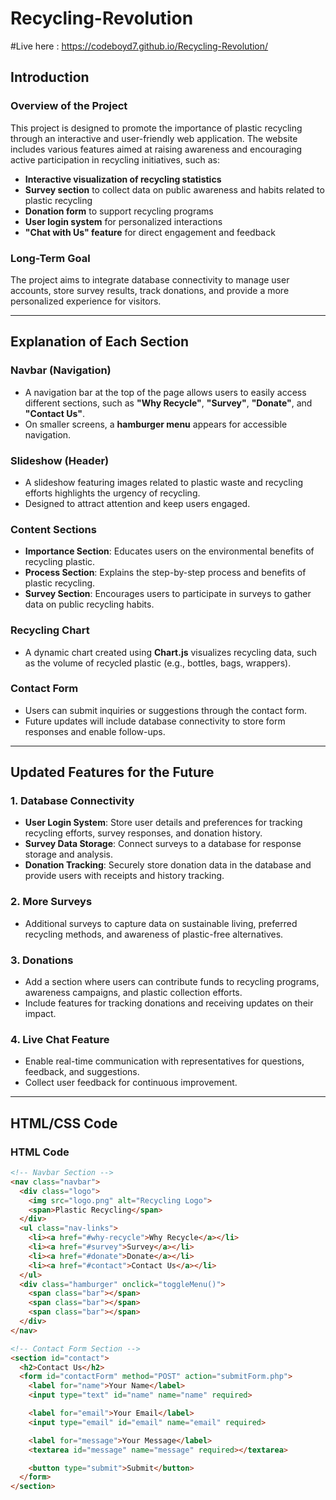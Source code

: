 # Recycling-Revolution
#Live here : https://codeboyd7.github.io/Recycling-Revolution/

## Introduction

### Overview of the Project
This project is designed to promote the importance of plastic recycling through an interactive and user-friendly web application. The website includes various features aimed at raising awareness and encouraging active participation in recycling initiatives, such as:

- **Interactive visualization of recycling statistics**
- **Survey section** to collect data on public awareness and habits related to plastic recycling
- **Donation form** to support recycling programs
- **User login system** for personalized interactions
- **"Chat with Us" feature** for direct engagement and feedback

### Long-Term Goal
The project aims to integrate database connectivity to manage user accounts, store survey results, track donations, and provide a more personalized experience for visitors.

---

## Explanation of Each Section

### Navbar (Navigation)
- A navigation bar at the top of the page allows users to easily access different sections, such as **"Why Recycle"**, **"Survey"**, **"Donate"**, and **"Contact Us"**.
- On smaller screens, a **hamburger menu** appears for accessible navigation.

### Slideshow (Header)
- A slideshow featuring images related to plastic waste and recycling efforts highlights the urgency of recycling. 
- Designed to attract attention and keep users engaged.

### Content Sections
- **Importance Section**: Educates users on the environmental benefits of recycling plastic.
- **Process Section**: Explains the step-by-step process and benefits of plastic recycling.
- **Survey Section**: Encourages users to participate in surveys to gather data on public recycling habits.

### Recycling Chart
- A dynamic chart created using **Chart.js** visualizes recycling data, such as the volume of recycled plastic (e.g., bottles, bags, wrappers).

### Contact Form
- Users can submit inquiries or suggestions through the contact form.
- Future updates will include database connectivity to store form responses and enable follow-ups.

---

## Updated Features for the Future

### 1. Database Connectivity
- **User Login System**: Store user details and preferences for tracking recycling efforts, survey responses, and donation history.
- **Survey Data Storage**: Connect surveys to a database for response storage and analysis.
- **Donation Tracking**: Securely store donation data in the database and provide users with receipts and history tracking.

### 2. More Surveys
- Additional surveys to capture data on sustainable living, preferred recycling methods, and awareness of plastic-free alternatives.

### 3. Donations
- Add a section where users can contribute funds to recycling programs, awareness campaigns, and plastic collection efforts.
- Include features for tracking donations and receiving updates on their impact.

### 4. Live Chat Feature
- Enable real-time communication with representatives for questions, feedback, and suggestions.
- Collect user feedback for continuous improvement.

---

## HTML/CSS Code

### HTML Code
```html
<!-- Navbar Section -->
<nav class="navbar">
  <div class="logo">
    <img src="logo.png" alt="Recycling Logo">
    <span>Plastic Recycling</span>
  </div>
  <ul class="nav-links">
    <li><a href="#why-recycle">Why Recycle</a></li>
    <li><a href="#survey">Survey</a></li>
    <li><a href="#donate">Donate</a></li>
    <li><a href="#contact">Contact Us</a></li>
  </ul>
  <div class="hamburger" onclick="toggleMenu()">
    <span class="bar"></span>
    <span class="bar"></span>
    <span class="bar"></span>
  </div>
</nav>

<!-- Contact Form Section -->
<section id="contact">
  <h2>Contact Us</h2>
  <form id="contactForm" method="POST" action="submitForm.php">
    <label for="name">Your Name</label>
    <input type="text" id="name" name="name" required>

    <label for="email">Your Email</label>
    <input type="email" id="email" name="email" required>

    <label for="message">Your Message</label>
    <textarea id="message" name="message" required></textarea>

    <button type="submit">Submit</button>
  </form>
</section>
